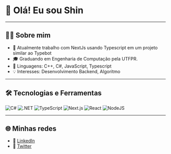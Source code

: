 # 👋 Olá! Eu sou Shin

---

## 🧑‍💻 Sobre mim
- 💼 Atualmente trabalho com NextJs usando Typescript em um projeto similar ao Typebot
- 🎓 Graduando em Engenharia de Computação pela UTFPR.
- 👅 Linguagens: C++, C#, JavaScript, Typescript 
- 💡 Interesses: Desenvolvimento Backend, Algoritmo

---

## 🛠️ Tecnologias e Ferramentas
![C#](https://custom-icon-badges.demolab.com/badge/C%23-%23239120.svg?logo=cshrp&logoColor=white)
![.NET](https://img.shields.io/badge/.NET-512BD4?logo=dotnet&logoColor=fff)
![TypeScript](https://img.shields.io/badge/TypeScript-3178C6?logo=typescript&logoColor=fff)
![Next.js](https://img.shields.io/badge/Next.js-black?logo=next.js&logoColor=white)
![React](https://img.shields.io/badge/React-%2320232a.svg?logo=react&logoColor=%2361DAFB)
![NodeJS](https://img.shields.io/badge/Node.js-6DA55F?logo=node.js&logoColor=white)

---

## 🌐 Minhas redes
- 💼 [LinkedIn](https://www.linkedin.com/in/bruno-yamamoto-281228280/)
- 💬 [Twitter](https://twitter.com/brunin_json)
